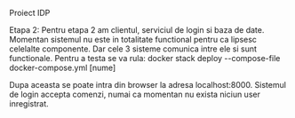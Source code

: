 Proiect IDP

Etapa 2: Pentru etapa 2 am clientul, serviciul de login si baza de date.
Momentan sistemul nu este in totalitate functional pentru ca lipsesc
celelalte componente. Dar cele 3 sisteme comunica intre ele si sunt
functionale. Pentru a testa se va rula:
	docker stack deploy --compose-file docker-compose.yml [nume]

Dupa aceasta se poate intra din browser la adresa localhost:8000.
Sistemul de login accepta comenzi, numai ca momentan nu exista
niciun user inregistrat.
